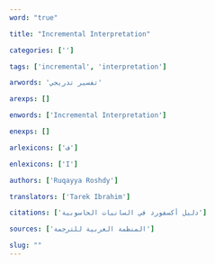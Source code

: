 ```yaml
---
word: "true"

title: "Incremental Interpretation"

categories: ['']

tags: ['incremental', 'interpretation']

arwords: 'تفسير تدريجي'

arexps: []

enwords: ['Incremental Interpretation']

enexps: []

arlexicons: ['ف']

enlexicons: ['I']

authors: ['Ruqayya Roshdy']

translators: ['Tarek Ibrahim']

citations: ['دليل أكسفورد في السانيات الحاسوبية']

sources: ['المنظمة العربية للترجمة']

slug: ""
---
```

